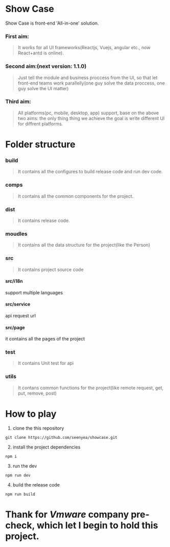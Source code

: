 # Show Case
Show Case is front-end 'All-in-one' solution.

### First aim:
> It works for all UI frameworks(Reactjs, Vuejs, angular etc., now React+antd is online).

### Second aim:(next version: 1.1.0)
> Just tell the module and business proccess from the UI, so that let front-end teams work parallelly(one guy solve the data proccess, one guy solve the UI matter)

### Third aim:
> All platforms(pc, mobile, desktop, app) support, base on the above two aims: the only thing thing we achieve the goal is write different UI for diffrent platforms.

# Folder structure 

### build
> It contains all the configures to build release code and run dev code.

### comps
> It contains all the common components for the project.

### dist
> It contains release code.

### moudles
> It contains all the data structure for the project(like the Person)

### src 
> It contains project source code
#### src/i18n
support multiple languages

#### src/service
api request url

#### src/page
it contains all the pages of the project

### test
> It contains Unit test for api

### utils
> It contans common functions for the project(like remote request, get, put, remove, post)

# How to play
1. clone the this repository
```
git clone https://github.com/seenyea/showcase.git
```

2. install the project dependencies
```
npm i
```

3. run the dev
```
npm run dev
```

4. build the release code
```
npm run build
```

# Thank for ***Vmware*** company pre-check, which let I begin to hold this project.